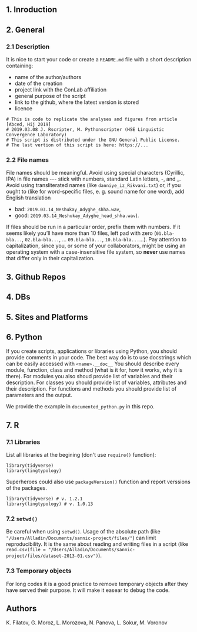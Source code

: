 ## 1. Inroduction

## 2. General 

### 2.1 Description
It is nice to start your code or create a `README.md` file with a short description containing:

* name of the author/authors
* date of the creation
* project link with the ConLab affiliation
* general purpose of the script
* link to the github, where the latest version is stored
* licence

```
# This is code to replicate the analyses and figures from article [Abced, Hij 2019]
# 2019.03.08 J. Rscripter, M. Pythonscripter (HSE Linguistic Convergence Laboratory)
# This script is distributed under the GNU General Public License.
# The last vertion of this script is here: https://...
```

### 2.2 File names
File names should be meaningful. Avoid using special characters (Cyrillic, IPA) in file names --- stick with numbers, standard Latin letters, -, and _. Avoid using transliterated names (like `danniye_iz_Rikvani.txt`) or, if you ought to (like for word-specific files, e. g. sound name for one word), add English translation 

* bad: `2019.03.14_Neshukay_Adyghe_shha.wav`, 
* good: `2019.03.14_Neshukay_Adyghe_head_shha.wav`). 

If files should be run in a particular order, prefix them with numbers. If it seems likely you’ll have more than 10 files, left pad with zero (`01.bla-bla...`, `02.bla-bla...`, ... `09.bla-bla...`, `10.bla-bla...`...). Pay attention to capitalization, since you, or some of your collaborators, might be using an operating system with a case-insensitive file system, so **never** use names that differ only in their capitalization.

## 3. Github Repos

## 4. DBs

## 5. Sites and Platforms

## 6. Python

If you create scripts, applications or libraries using Python, you should provide comments in your code.
The best way do is to use docstrings which can be easily accessed with `<name>.__doc__`
You should describe every module, function, class and method (what is it for, how it works, why it is there).
For modules you also shoud provide list of variables and their description.
For classes you should provide list of variables, attributes and their description.
For functions and methods you should provide list of parameters and the output.

We provide the example in `documented_python.py` in this repo.

## 7. R
### 7.1 Libraries
List all libraries at the begining (don't use `require()` function):

```
library(tidyverse)
library(lingtypology)
```

Superheroes could also use `packageVersion()` function and report verssions of the packages.

```
library(tidyverse) # v. 1.2.1
library(lingtypology) # v. 1.0.13
```

### 7.2 `setwd()`
Be careful when using `setwd()`. Usage of the absolute path (like `"/Users/Alladin/Documents/sannic-project/files/"`) can limit reproducibility. It is the same about reading and writing files in a script (like `read.csv(file = "/Users/Alladin/Documents/sannic-project/files/dataset-2013-01.csv")`).

### 7.3 Temporary objects
For long codes it is a good practice to remove temporary objects after they have served their purpose. It will make it easear to debug the code.

## Authors

K. Filatov, G. Moroz, L. Morozova, N. Panova, L. Sokur, M. Voronov
